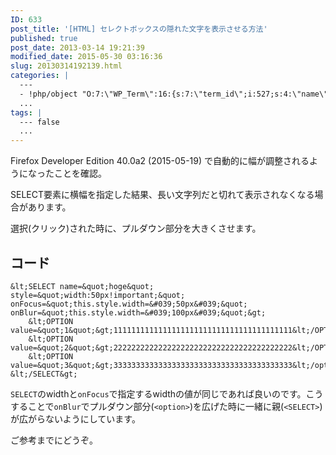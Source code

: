 ```yaml
---
ID: 633
post_title: '[HTML] セレクトボックスの隠れた文字を表示させる方法'
published: true
post_date: 2013-03-14 19:21:39
modified_date: 2015-05-30 03:16:36
slug: 20130314192139.html
categories: |
  ---
  - !php/object "O:7:\"WP_Term\":16:{s:7:\"term_id\";i:527;s:4:\"name\";s:4:\"HTML\";s:4:\"slug\";s:4:\"html\";s:10:\"term_group\";i:0;s:16:\"term_taxonomy_id\";i:535;s:8:\"taxonomy\";s:8:\"category\";s:11:\"description\";s:0:\"\";s:6:\"parent\";i:0;s:5:\"count\";i:4;s:6:\"filter\";s:3:\"raw\";s:6:\"cat_ID\";i:527;s:14:\"category_count\";i:4;s:20:\"category_description\";s:0:\"\";s:8:\"cat_name\";s:4:\"HTML\";s:17:\"category_nicename\";s:4:\"html\";s:15:\"category_parent\";i:0;}"
  ...
tags: |
  --- false
  ...
---
```

<div class="alert alert-danger">Firefox Developer Edition 40.0a2 (2015-05-19) で自動的に幅が調整されるようになったことを確認。</div>

SELECT要素に横幅を指定した結果、長い文字列だと切れて表示されなくなる場合があります。

選択(クリック)された時に、プルダウン部分を大きくさせます。

<!--more-->

## コード

```language-html
&lt;SELECT name=&quot;hoge&quot; style=&quot;width:50px!important;&quot; onFocus=&quot;this.style.width=&#039;50px&#039;&quot; onBlur=&quot;this.style.width=&#039;100px&#039;&quot;&gt;
    &lt;OPTION value=&quot;1&quot;&gt;1111111111111111111111111111111111111111&lt;/OPTION&gt;
    &lt;OPTION value=&quot;2&quot;&gt;2222222222222222222222222222222222222222&lt;/OPTION&gt;
    &lt;OPTION value=&quot;3&quot;&gt;3333333333333333333333333333333333333333&lt;/option&gt;
&lt;/SELECT&gt;
```

`SELECT`のwidthと`onFocus`で指定するwidthの値が同じであれば良いのです。こうすることで`onBlur`でプルダウン部分(`<option>`)を広げた時に一緒に親(`<SELECT>`)が広がらないようにしています。

ご参考までにどうぞ。